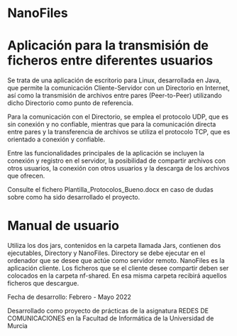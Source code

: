 # NanoFiles

# Aplicación para la transmisión de ficheros entre diferentes usuarios
 Se trata de una aplicación de escritorio para Linux, desarrollada en Java, que permite la comunicación Cliente-Servidor con un Directorio en Internet, así como la transmisión de archivos entre pares (Peer-to-Peer) utilizando dicho Directorio como punto de referencia.

Para la comunicación con el Directorio, se emplea el protocolo UDP, que es sin conexión y no confiable, mientras que para la comunicación directa entre pares y la transferencia de archivos se utiliza el protocolo TCP, que es orientado a conexión y confiable.

Entre las funcionalidades principales de la aplicación se incluyen la conexión y registro en el servidor, la posibilidad de compartir archivos con otros usuarios, la conexión con otros usuarios y la descarga de los archivos que ofrecen.

Consulte el fichero Plantilla_Protocolos_Bueno.docx en caso de dudas sobre como ha sido desarrollado el proyecto.

# Manual de usuario
Utiliza los dos jars, contenidos en la carpeta llamada Jars, contienen dos ejecutables, Directory y NanoFiles. Directory se debe ejecutar en el ordenador que se desee que actúe como servidor remoto. NanoFiles es la aplicación cliente. Los ficheros que se el cliente desee compartir deben ser colocados en la carpeta nf-shared. En esa misma carpeta recibirá aquellos ficheros que descargue.

Fecha de desarrollo: Febrero - Mayo 2022

Desarrollado como proyecto de prácticas de la asignatura REDES DE COMUNICACIONES en la Facultad de Informática de la Universidad de Murcia
